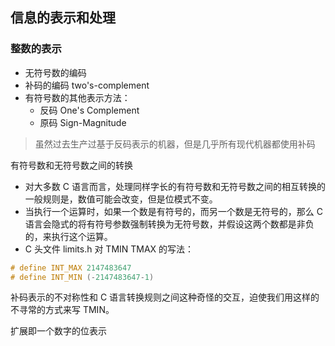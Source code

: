 ##  信息的表示和处理

### 整数的表示

- 无符号数的编码
- 补码的编码 two's-complement
- 有符号数的其他表示方法：
  - 反码 One's Complement
  - 原码 Sign-Magnitude

> 虽然过去生产过基于反码表示的机器，但是几乎所有现代机器都使用补码


有符号数和无符号数之间的转换
- 对大多数 C 语言而言，处理同样字长的有符号数和无符号数之间的相互转换的一般规则是，数值可能会改变，但是位模式不变。
- 当执行一个运算时，如果一个数是有符号的，而另一个数是无符号的，那么 C 语言会隐式的将有符号参数强制转换为无符号数，并假设这两个数都是非负的，来执行这个运算。
- C 头文件 limits.h 对 TMIN TMAX 的写法：
```c
# define INT_MAX 2147483647
# define INT_MIN (-2147483647-1)
```
补码表示的不对称性和 C 语言转换规则之间这种奇怪的交互，迫使我们用这样的不寻常的方式来写 TMIN。


扩展即一个数字的位表示